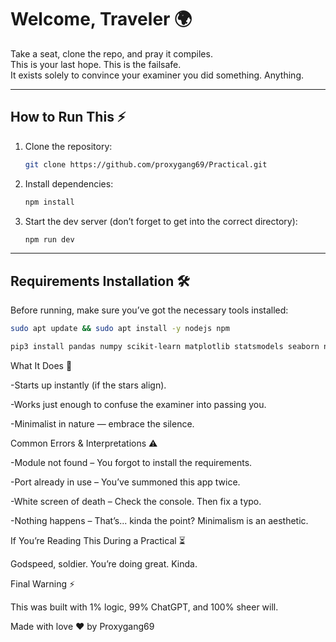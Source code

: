 # Welcome, Traveler 🌍

Take a seat, clone the repo, and pray it compiles.  
This is your last hope. This is the failsafe.  
It exists solely to convince your examiner you did something. Anything.

---

## How to Run This ⚡

1. Clone the repository:

    ```bash
    git clone https://github.com/proxygang69/Practical.git
    ```

2. Install dependencies:

    ```bash
    npm install
    ```

3. Start the dev server (don’t forget to get into the correct directory):

    ```bash
    npm run dev
    ```

---

## Requirements Installation 🛠️

Before running, make sure you’ve got the necessary tools installed:

```bash
sudo apt update && sudo apt install -y nodejs npm
```

```bash
pip3 install pandas numpy scikit-learn matplotlib statsmodels seaborn nltk mlxtend
```

What It Does 🧐

-Starts up instantly (if the stars align).

-Works just enough to confuse the examiner into passing you.

-Minimalist in nature — embrace the silence.


Common Errors & Interpretations ⚠️

-Module not found – You forgot to install the requirements.

-Port already in use – You’ve summoned this app twice.

-White screen of death – Check the console. Then fix a typo.

-Nothing happens – That’s... kinda the point? Minimalism is an aesthetic.


If You’re Reading This During a Practical ⏳

Godspeed, soldier. You’re doing great. Kinda.

Final Warning ⚡

This was built with 1% logic, 99% ChatGPT, and 100% sheer will.



Made with love ❤️ by Proxygang69
